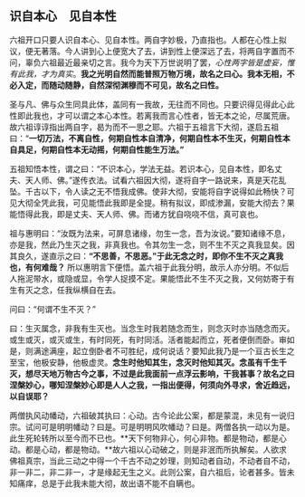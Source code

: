 ## 识自本心　见自本性

六祖开口只要人识自本心、见自本性。两自字妙极，乃直指也。人都在心性上拟议，便无著落。今人讲到心上便宽大了去，讲到性上便深远了去，将两自字置而不问，辜负六祖最近最亲切之言。我今为天下万世说明了罢，*心性两字皆是虚妄，惟有此我，才为真实*。**我之光明自然而能普照万物万境，故名之曰心。我本无相，不必入定，而随动随静，自然深彻渊穆而不可见，故名之曰性。**

圣与凡、佛与众生同具此体，盖同有一我故，无往而不同也。只要识得见得此心此性即此我也，才可以谓之本心本性。若离我而言心性者，皆无本之论，尽属荒唐。故六祖谆谆指出两自字，曷为而不一思之耶。六祖于五祖言下大彻，遂启五祖曰：“**一切万法，不离自性，何期自性本自清净，何期自性本不生灭，何期自性本自具足，何期自性本无动摇，何期自性能生万法。”**

五祖知悟本性，谓之曰：“不识本心，学法无益。若识本心，见自本性，即名丈夫、天人师、佛。”遂传衣法。试看六祖因大彻，遂将自字一路说来，真是天花乱坠。千古以下，令人读之无不悟我成佛。使非大彻，安能将自字说得如此畅快？可见大彻全凭此我，可见能悟此我即是全提。稍有拟议，即成渗漏，安能大彻去？果能悟得此我，即是丈夫、天人师、佛。而诸方犹自哓哓不信，真可哀也。

祖与惠明曰：“汝既为法来，可屏息诸缘，勿生一念，吾为汝说。”要知诸缘不息，亦是我，然此乃生灭之我，非真我也。令其勿生一念，则不生不灭之真我显矣。因其良久，遂直示之曰：**“不思善，不思恶。”于此无念之时，即你不生不灭之真我也，有何难哉？** 所以惠明言下便悟。盖六祖于此我分明，故示人亦分明。不似后人拖泥带水，或隐或显，令学人捉摸不定。果能悟此不生不灭之我，又何妨寄于有生有灭之念，任我纵横自在去。

问曰：“何谓不生不灭？”

曰：生灭属念，非我有生灭也。当念生时我若随念而生，则念灭时亦当随念而灭。或生或灭，或灭或生，有时同死，有时同活。活者能起而立，死者便倒而卧。审如是，则满途满座，起立倒卧者不可胜纪，成何说话？要知此我乃是一个亘古长生之至宝，他极安静，他极虚灵。**念生时他知其生，念灭时他知其灭。念虽有千生千灭，想尽天地万物古今之事，不过是此我面前一点浮云影响，干我甚事？故名之曰涅槃妙心，哪知涅槃妙心即是人人之我，一指出便得，何须向外寻求，舍近趋远，以自误耶？** 

两僧执风动幡动，六祖破其执曰：心动。古今论此公案，都是蒙混，未见有一说归宗。试问可是明明幡动？曰是。可是明明风吹幡动？曰是。两僧各执一动以为是。此生死轮转所以至今而不已也。**天下何物非心，何心非物。都是物动，都是心动。都是心动，都是物动。**故六祖以心动破之，则是非泯而所执解矣。人欲求佛祖真宗，当此三动之中得一个千古不动之妙理，则知动者自动，不动者自不动，非一非二，非二非一，才是缘起无生之义。此则公案，自六祖后，论者甚多。皆未知痛痒，总是于此我未能大彻，故出语不能不自瞒也。
